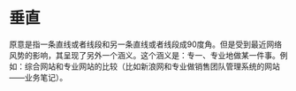 # 垂直
原意是指一条直线或者线段和另一条直线或者线段成90度角。但是受到最近网络风势的影响，其呈现了另外一个涵义。这个涵义是：专一、专业地做某一件事。例如：综合网站和专业网站的比较（比如新浪网和专业做销售团队管理系统的网站——业务笔记）。
